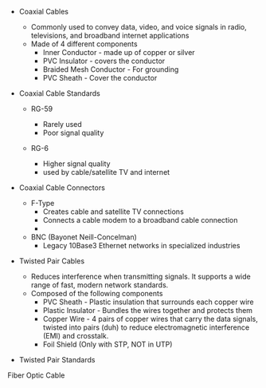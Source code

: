 
- Coaxial Cables
	- Commonly used to convey data, video, and voice signals in radio, televisions, and broadband internet applications 
	- Made of 4 different components
		- Inner Conductor - made up of copper or silver
		- PVC Insulator - covers the conductor 
		- Braided Mesh Conductor - For grounding 
		- PVC Sheath - Cover the conductor 

- Coaxial Cable Standards 
	- RG-59 
		- Rarely used
		- Poor signal quality
	
	- RG-6 
		- Higher signal quality 
		- used by cable/satellite TV and internet 

- Coaxial Cable Connectors 
	- F-Type
		- Creates cable and satellite TV connections 
		- Connects a cable modem to a broadband cable connection 
		- 
	- BNC (Bayonet Neill-Concelman) 
		- Legacy 10Base3 Ethernet networks in specialized industries


- Twisted Pair Cables
	- Reduces interference when transmitting signals. It supports a wide range of fast, modern network standards.
	- Composed of the following components 
		- PVC Sheath - Plastic insulation that surrounds each copper wire 
		- Plastic Insulator - Bundles the wires together and protects them
		- Copper Wire - 4 pairs of copper wires that carry the data signals, twisted into pairs (duh) to reduce electromagnetic interference (EMI) and crosstalk.
		- Foil Shield (Only with STP, NOT in UTP)

- Twisted Pair Standards 
	

Fiber Optic Cable 